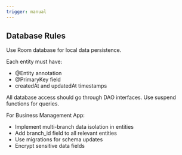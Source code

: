 ```yaml
---
trigger: manual
---
```


## Database Rules
Use Room database for local data persistence.

Each entity must have:
- @Entity annotation
- @PrimaryKey field
- createdAt and updatedAt timestamps

All database access should go through DAO interfaces.
Use suspend functions for queries.

For Business Management App:
- Implement multi-branch data isolation in entities
- Add branch_id field to all relevant entities
- Use migrations for schema updates
- Encrypt sensitive data fields
